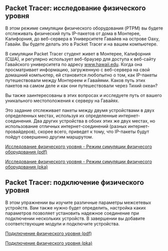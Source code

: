 <!-- verified: agorbachev 03.05.2022 -->

<!-- 4.7.1 -->
## Packet Tracer: исследование физического уровня

В этом режиме симуляции физического оборудования  (PTPM) вы будете отслеживать физический путь IP-пакетов от дома в Монтерее, Калифорния, до веб-сервера в Университете Гавайев на острове Оаху, Гавайи. Вы будете делать это в Packet Tracer и на вашем компьютере.

В симуляции Packet Tracer студент живет в Монтерее, Калифорния (США), и регулярно использует веб-браузер для доступа к веб-сайту Гавайского университета по адресу www.hawaii.edu. Когда она просматривает информацию, загруженную с веб-сервера на свой домашний компьютер, ей становится любопытно о том, как IP-пакеты путешествовали между Монтереем и Гавайями. Каков путь этих пакетов на самом деле и как они путешествовали через Тихий океан?

Вы также заинтересованы в этих вопросах и исследуете путь от вашего уникального местоположения к серверу на Гавайях.

Это задание отслеживает пакеты между двумя устройствами в двух определенных местах, используя их определенные интернет-соединения. Два других устройства в обоих этих же двух местах, но использование отличных интернет-соединений (разных интернет-провайдеров), скорее всего, приведет к тому, что IP-пакеты будут пойдут совершенно другим маршрутом.

[Исследование физического уровня - Режим симуляции физичесого оборудования (pdf)](./assets/4.7.1-packet-tracer---physical-layer-exploration---physical-mode.pdf)

[Исследование физического уровня - Режим симуляции физичесого оборудования (pka)](./assets/4.7.1-packet-tracer---physical-layer-exploration---physical-mode.pka)

<!-- 4.7.2 -->
## Packet Tracer: подключение физического уровня

В этом упражнении вы изучите различные параметры межсетевых устройств. Вам также нужно будет определить, настройка каких параметров позволяет установить надежное соединение при подключении нескольких устройств. В завершении вы добавите соответствующие модули и подключите устройства.

[Подключение физического уровня  (pdf)](./assets/4.7.1-packet-tracer---connect-the-physical-layer.pdf)

[Подключение физического уровня  (pka)](./assets/4.7.1-packet-tracer---connect-the-physical-layer.pka)